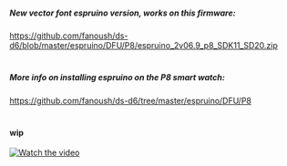 ##### New vector font espruino version, works on this firmware:

https://github.com/fanoush/ds-d6/blob/master/espruino/DFU/P8/espruino_2v06.9_p8_SDK11_SD20.zip

# 

##### More info on installing espruino on the P8 smart watch:

https://github.com/fanoush/ds-d6/tree/master/espruino/DFU/P8

#

#### wip

[![Watch the video](https://img.youtube.com/vi/4hs8I65Fz5g/maxresdefault.jpg)](https://youtu.be/4hs8I65Fz5g)
